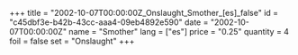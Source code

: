 +++
title = "2002-10-07T00:00:00Z_Onslaught_Smother_[es]_false"
id = "c45dbf3e-b42b-43cc-aaa4-09eb4892e590"
date = "2002-10-07T00:00:00Z"
name = "Smother"
lang = ["es"]
price = "0.25"
quantity = 4
foil = false
set = "Onslaught"
+++
